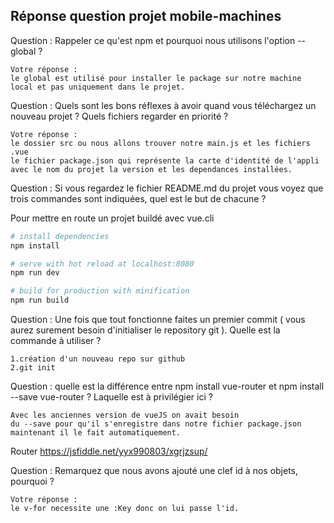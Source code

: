 ## Réponse question projet mobile-machines 

Question : Rappeler ce qu'est npm et pourquoi nous utilisons l'option --global ?

	Votre réponse : 
	le global est utilisé pour installer le package sur notre machine local et pas uniquement dans le projet.

Question : Quels sont les bons réflexes à avoir quand vous téléchargez un nouveau projet ? Quels fichiers regarder en priorité ?

	Votre réponse :
	le dossier src ou nous allons trouver notre main.js et les fichiers .vue 
	le fichier package.json qui représente la carte d'identité de l'appli avec le nom du projet la version et les dependances installées.


Question : Si vous regardez le fichier README.md du projet vous voyez que trois commandes sont indiquées, quel est le but de chacune ?

Pour mettre en route un projet buildé avec vue.cli

``` bash
# install dependencies
npm install

# serve with hot reload at localhost:8080
npm run dev

# build for production with minification
npm run build
```

Question : Une fois que tout fonctionne faites un premier commit ( vous aurez surement besoin d'initialiser le repository git ). Quelle est la commande à utiliser ?

	1.création d'un nouveau repo sur github
	2.git init 													

Question : quelle est la différence entre npm install vue-router et npm install --save vue-router ? Laquelle est à privilégier ici ?

	Avec les anciennes version de vueJS on avait besoin
	du --save pour qu'il s'enregistre dans notre fichier package.json
	maintenant il le fait automatiquement.						

Router https://jsfiddle.net/yyx990803/xgrjzsup/

Question : Remarquez que nous avons ajouté une clef id à nos objets, pourquoi ?

	Votre réponse :
	le v-for necessite une :Key donc on lui passe l'id.